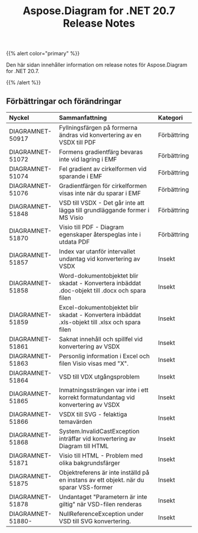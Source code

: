 ﻿---
title: Aspose.Diagram for .NET 20.7 Release Notes
type: docs
weight: 15
url: /sv/net/aspose-diagram-for-net-20-7-release-notes/
---
{{% alert color="primary" %}} 

Den här sidan innehåller information om release notes för Aspose.Diagram for .NET 20.7.

{{% /alert %}} 
## **Förbättringar och förändringar**

|**Nyckel**|**Sammanfattning**|**Kategori**|
|:- |:- |:- |
|DIAGRAMNET-50917|Fyllningsfärgen på formerna ändras vid konvertering av en VSDX till PDF|Förbättring|
|DIAGRAMNET-51072|Formens gradientfärg bevaras inte vid lagring i EMF|Förbättring|
|DIAGRAMNET-51074|Fel gradient av cirkelformen vid sparande i EMF|Förbättring|
|DIAGRAMNET-51076|Gradientfärgen för cirkelformen visas inte när du sparar i EMF|Förbättring|
|DIAGRAMNET-51848|VSD till VSDX - Det går inte att lägga till grundläggande former i MS Visio|Förbättring|
|DIAGRAMNET-51870|Visio till PDF - Diagram egenskaper återspeglas inte i utdata PDF|Förbättring|
|DIAGRAMNET-51857|Index var utanför intervallet undantag vid konvertering av VSDX|Insekt|
|DIAGRAMNET-51858|Word-dokumentobjektet blir skadat - Konvertera inbäddat .doc-objekt till .docx och spara filen|Insekt|
|DIAGRAMNET-51859|Excel-dokumentobjektet blir skadat - Konvertera inbäddat .xls-objekt till .xlsx och spara filen|Insekt|
|DIAGRAMNET-51861|Saknat innehåll och spillfel vid konvertering av VSDX|Insekt|
|DIAGRAMNET-51863|Personlig information i Excel och filen Visio visas med "X".|Insekt|
|DIAGRAMNET-51864|VSD till VDX utgångsproblem|Insekt|
|DIAGRAMNET-51865|Inmatningssträngen var inte i ett korrekt formatundantag vid konvertering av VSDX|Insekt|
|DIAGRAMNET-51866|VSDX till SVG - felaktiga temavärden|Insekt|
|DIAGRAMNET-51868|System.InvalidCastException inträffar vid konvertering av Diagram till HTML|Insekt|
|DIAGRAMNET-51871|Visio till HTML - Problem med olika bakgrundsfärger|Insekt|
|DIAGRAMNET-51875|Objektreferens är inte inställd på en instans av ett objekt. när du sparar VSS-former|Insekt|
|DIAGRAMNET-51878|Undantaget "Parametern är inte giltig" när VSD-filen renderas|Insekt|
|DIAGRAMNET-51880-|NullReferenceException under VSD till SVG konvertering.|Insekt|

